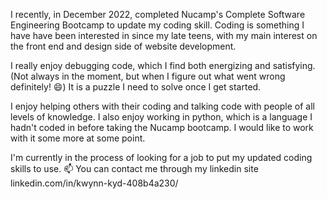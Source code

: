 I recently, in December 2022, completed Nucamp's Complete Software Engineering Bootcamp to update my coding skill. Coding is something I have have been interested in since my late teens, with my main interest on the front end and design side of website development.

I really enjoy debugging code, which I find both energizing and satisfying. (Not always in the moment, but when I figure out what went wrong definitely! 😄) It is a puzzle I need to solve once I get started.

I enjoy helping others with their coding and talking code with people of all levels of knowledge. I also enjoy working in python, which is a language I hadn't coded in before taking the Nucamp bootcamp. I would like to work with it some more at some point.

I'm currently in the process of looking for a job to put my updated coding skills to use.  📫 You can contact me through my linkedin site linkedin.com/in/kwynn-kyd-408b4a230/
